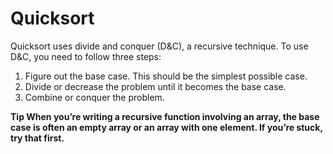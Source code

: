 # Quicksort

Quicksort uses divide and conquer (D&C), a recursive technique. To use D&C, you need to follow three steps:

1. Figure out the base case. This should be the simplest possible case.
2. Divide or decrease the problem until it becomes the base case.
3. Combine or conquer the problem.

**Tip When you’re writing a recursive function involving an array, the base case is often an empty array or an array with one element. If you’re stuck, try that first.**
